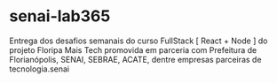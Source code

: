 # senai-lab365
Entrega dos desafios semanais do curso FullStack [ React + Node ] do projeto Floripa Mais Tech promovida em parceria com Prefeitura de Florianópolis, SENAI, SEBRAE, ACATE, dentre empresas parceiras de tecnologia.senai
